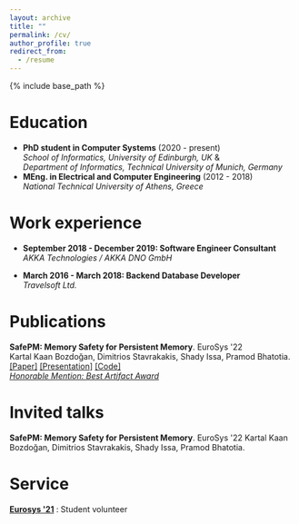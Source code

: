 ```yaml
---
layout: archive
title: ""
permalink: /cv/
author_profile: true
redirect_from:
  - /resume
---
```


{% include base_path %}

Education
======
* **PhD student in Computer Systems** (2020 - present) <br />
  *School of Informatics, University of Edinburgh, UK* & <br />
  *Department of Informatics, Technical University of Munich, Germany*
* **MEng. in Electrical and Computer Engineering** (2012 - 2018) <br />
  *National Technical University of Athens, Greece*

Work experience
======
* **September 2018 - December 2019: Software Engineer Consultant**<br />
  *AKKA Technologies / AKKA DNO GmbH*

* **March 2016 - March 2018: Backend Database Developer**<br />
  *Travelsoft Ltd.*
  
Publications
======
__SafePM: Memory Safety for Persistent Memory__. EuroSys '22  \
Kartal Kaan Bozdoğan, Dimitrios Stavrakakis, Shady Issa, Pramod Bhatotia. \
[[Paper]](https://dse.in.tum.de/wp-content/uploads/2022/04/final_digital_version.pdf) [[Presentation]](https://dse.in.tum.de/wp-content/uploads/2022/04/SafePM_eurosys22_presentation.pdf) [[Code]](https://github.com/TUM-DSE/safepm) \
[*Honorable Mention: Best Artifact Award*](https://dse.in.tum.de/wp-content/uploads/2022/05/HonorableMention-GillesMuller-SafePM.pdf)

Invited talks
======
__SafePM: Memory Safety for Persistent Memory__. EuroSys '22
Kartal Kaan Bozdoğan, Dimitrios Stavrakakis, Shady Issa, Pramod Bhatotia.  
  
Service
======
__[Eurosys '21](https://2021.eurosys.org/index.html)__ : Student volunteer
